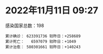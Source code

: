 
# 2022年11月11日 09:27
感染国家总数：198
```
累计确诊： 623391736 较昨日：+258689
累计死亡：   6597079 较昨日：+1049
累计治愈： 580301661 较昨日：+140243
```
<div id="main" style="width:100%;height:800px;margin-bottom:10px;"></div>
<div id="second" style="width:100%;height:1000px;margin-bottom:10px;"></div>
<div id="third" style="width:100%;height:1000px;margin-bottom:10px;"></div>
<div id="last" style="width:100%;height:3000px;"></div>

<script>
import * as echarts from "echarts";
export default {
  mounted () {
    this.chart = echarts.init(document.getElementById("main"), "dark")
    this.secondChart = echarts.init(document.getElementById("second"), "dark")
    this.thirdChart = echarts.init(document.getElementById("third"), "dark")
    this.lastChart = echarts.init(document.getElementById("last"), "dark")
    var option = {
      tooltip: { trigger: "axis", axisPointer: { type: "shadow" } },
      legend: {},
      grid: { left: "3%", right: "4%", bottom: "3%", containLabel: true },
      xAxis: { type: "value" },
      yAxis: {
        type: "category", data: ["意大利","英国","韩国","巴西","德国","法国","印度","美国",]
      },
      series: [
        { name: "新增确诊", type: "bar", stack: "total", label: { show: true }, emphasis: { focus: "series" }, data: [0,0,0,9485,0,27068,423,22669,] }, 
        { name: "累计确诊", type: "bar", stack: "total", label: { show: true }, emphasis: { focus: "series" }, data: [23642011,24155358,26037020,34928504,35971322,37068088,44664391,99832436,] }, 
        { name: "新增死亡", type: "bar", stack: "total", label: { show: true }, emphasis: { focus: "series" }, data: [0,0,0,42,0,53,0,166,] }, 
        { name: "累计死亡", type: "bar", stack: "total", label: { show: true }, emphasis: { focus: "series" }, data: [179436,210681,29531,688659,155187,157671,530514,1099660,] }, 
        { name: "累计治愈", type: "bar", stack: "total", label: { show: true }, emphasis: { focus: "series" }, data: [23037464,24692,25267855,34105670,34818500,36366987,44120267,97342940,] },]
    }
    this.chart.setOption(option);
    var secondOption = {
      tooltip: { trigger: "axis", axisPointer: { type: "shadow" } },
      legend: {},
      grid: { left: "3%", right: "4%", bottom: "3%", containLabel: true },
      xAxis: { type: "value" },
      yAxis: {
        type: "category", data: ["墨西哥","伊朗","荷兰","阿根廷","澳大利亚","越南","西班牙","土耳其","俄罗斯","日本",]
      },
      series: [
        { name: "新增确诊", type: "bar", stack: "total", label: { show: true }, emphasis: { focus: "series" }, data: [1931,72,0,0,0,416,0,0,5594,78577,] }, 
        { name: "累计确诊", type: "bar", stack: "total", label: { show: true }, emphasis: { focus: "series" }, data: [7115360,7558762,8521729,9720232,10429996,11507540,13529643,16919638,21483520,22956237,] }, 
        { name: "新增死亡", type: "bar", stack: "total", label: { show: true }, emphasis: { focus: "series" }, data: [3,2,0,0,0,0,0,0,61,100,] }, 
        { name: "累计死亡", type: "bar", stack: "total", label: { show: true }, emphasis: { focus: "series" }, data: [330418,144607,22845,130003,15817,43166,115239,101203,390835,47336,] }, 
        { name: "累计治愈", type: "bar", stack: "total", label: { show: true }, emphasis: { focus: "series" }, data: [6387596,7333602,8438195,9585461,10364130,10605468,13313832,16818435,20884515,20538076,] },]
    }
    this.secondChart.setOption(secondOption);
    var thirdOption = {
      tooltip: { trigger: "axis", axisPointer: { type: "shadow" } },
      legend: {},
      grid: { left: "3%", right: "4%", bottom: "3%", containLabel: true },
      xAxis: { type: "value" },
      yAxis: {
        type: "category", data: ["泰国","智利","马来西亚","希腊","乌克兰","奥地利","葡萄牙","哥伦比亚","波兰","印度尼西亚",]
      },
      series: [
        { name: "新增确诊", type: "bar", stack: "total", label: { show: true }, emphasis: { focus: "series" }, data: [0,8225,3436,61398,0,3924,0,1027,491,6294,] }, 
        { name: "累计确诊", type: "bar", stack: "total", label: { show: true }, emphasis: { focus: "series" }, data: [4695207,4818999,4940456,5250288,5312632,5481274,5528365,6311359,6345679,6544201,] }, 
        { name: "新增死亡", type: "bar", stack: "total", label: { show: true }, emphasis: { focus: "series" }, data: [0,53,8,138,0,10,0,12,10,37,] }, 
        { name: "累计死亡", type: "bar", stack: "total", label: { show: true }, emphasis: { focus: "series" }, data: [32995,61923,36522,33888,110186,21069,25319,141862,118205,158989,] }, 
        { name: "累计治愈", type: "bar", stack: "total", label: { show: true }, emphasis: { focus: "series" }, data: [4649509,4739354,4869969,5147470,5171575,5417645,5479506,6138831,5335940,6339381,] },]
    }
    this.thirdChart.setOption(thirdOption);
    var lastOption = {
      tooltip: { trigger: "axis", axisPointer: { type: "shadow" } },
      legend: {},
      grid: { left: "3%", right: "4%", bottom: "3%", containLabel: true },
      xAxis: { type: "value" },
      yAxis: {
        type: "category", data: ["朝鲜","西撒哈拉","蒙特塞拉特岛","梵蒂冈","红宝石公主号","钻石公主号","圣文森特岛","列支敦士登公国","安圭拉","圣多美和普林西比","特克斯和凯科斯群岛","圣基茨和尼维斯","乍得","塞拉利昂","利比里亚","几内亚比绍","科摩罗","安提瓜和巴布达","尼日尔","厄立特里亚","也门","冈比亚","摩纳哥","中非共和国","吉布提","多米尼克","萨摩亚","赤道几内亚","塔吉克斯坦","南苏丹","尼加拉瓜","格林纳达","直布罗陀","布基纳法索","圣马力诺","东帝汶","刚果（布）","索马里","贝宁","圣卢西亚","马里","海地","莱索托","巴哈马","几内亚","多哥","坦桑尼亚","毛里求斯","阿鲁巴","巴布亚新几内亚","安道尔","加蓬","塞舌尔","布隆迪","叙利亚","不丹","佛得角","毛里塔尼亚","苏丹","马达加斯加","斐济","伯利兹","圭亚那","斯威士兰","新喀里多尼亚","法属波利尼西亚","苏里南","科特迪瓦","马拉维","塞内加尔","刚果（金）","法属圭亚那","巴巴多斯","安哥拉","马耳他","喀麦隆","卢旺达","柬埔寨","波多黎各","牙买加","乌干达","纳米比亚","加纳","特立尼达和多巴哥","马尔代夫","萨尔瓦多","阿富汗","吉尔吉斯斯坦","冰岛","老挝","马提尼克岛","莫桑比克","文莱","乌兹别克斯坦","津巴布韦","尼日利亚","阿尔及利亚","黑山","卢森堡","博茨瓦纳","阿尔巴尼亚","赞比亚","肯尼亚","北马其顿","阿曼","波黑","亚美尼亚","洪都拉斯","卡塔尔","埃塞俄比亚","利比亚","埃及","委内瑞拉","摩尔多瓦","塞浦路斯","爱沙尼亚","巴勒斯坦","缅甸","多米尼加","科威特","斯里兰卡","巴林","巴拉圭","阿塞拜疆","沙特阿拉伯","拉脱维亚","蒙古国","乌拉圭","巴拿马","白俄罗斯","尼泊尔","厄瓜多尔","阿联酋","玻利维亚","古巴","哥斯达黎加","危地马拉","突尼斯","黎巴嫩","斯洛文尼亚","克罗地亚","摩洛哥","立陶宛","保加利亚","芬兰","哈萨克斯坦","挪威","巴基斯坦","爱尔兰","约旦","格鲁吉亚","斯洛伐克","新西兰","孟加拉国","新加坡","匈牙利","塞尔维亚","伊拉克","瑞典","丹麦","罗马尼亚","菲律宾","南非","捷克","秘鲁","瑞士","加拿大","比利时","以色列",]
      },
      series: [
        { name: "新增确诊", type: "bar", stack: "total", label: { show: true }, emphasis: { focus: "series" }, data: [0,0,0,0,0,0,0,0,0,0,0,0,0,0,0,0,0,0,0,0,0,0,0,0,0,0,0,0,0,0,0,0,0,0,0,0,0,0,0,0,3,0,0,0,0,2,0,0,0,0,0,0,0,0,0,0,27,0,0,0,0,0,0,0,0,0,0,0,0,0,0,0,0,0,15,0,0,0,0,0,0,0,0,0,0,0,193,0,0,0,0,0,0,0,0,0,11,48,0,0,15,0,127,196,0,33,0,0,340,0,0,0,0,0,0,550,0,61,0,0,15,246,0,0,122,449,0,0,0,0,9,0,251,0,8,0,479,0,0,697,263,119,278,0,11930,0,0,0,0,0,0,158,0,69,2765,0,737,0,3691,467,423,0,485,0,1861,0,0,0,516,] }, 
        { name: "累计确诊", type: "bar", stack: "total", label: { show: true }, emphasis: { focus: "series" }, data: [1,10,11,29,620,712,2298,3026,3904,6275,6431,6548,7631,7754,7998,8848,8879,9106,9931,10189,11945,12580,15057,15289,15690,15760,15946,17178,17786,18325,18491,19604,20121,21631,21739,23310,24837,27254,27912,29550,32744,33828,34490,37386,38122,39316,40054,40718,43379,45691,46664,48945,49380,50574,57374,62430,62646,63407,63558,66788,68270,68972,71453,73618,74441,76797,81228,87839,88073,88817,93219,94259,103014,103131,115547,123993,132611,137996,151732,151931,169473,169946,170894,184949,185454,201785,204287,206464,206803,216323,223728,230475,241044,244878,257893,266192,270917,283240,297757,326344,333103,333685,340114,344342,398775,400162,445397,457196,472927,494119,507060,515645,546202,594163,602662,607780,620816,632522,647205,662359,671369,692885,717980,823584,824273,956392,986599,991219,991251,994037,1000775,1009388,1040384,1109730,1111311,1138416,1143697,1146702,1219297,1240891,1249502,1266350,1270986,1282751,1372651,1395171,1466164,1574508,1675725,1746997,1785138,1854022,1872459,2036061,2134319,2153564,2411691,2461857,2618688,3140818,3290987,4012868,4032109,4164050,4165187,4256095,4357478,4619721,4693671,] }, 
        { name: "新增死亡", type: "bar", stack: "total", label: { show: true }, emphasis: { focus: "series" }, data: [0,0,0,0,0,0,0,0,0,0,0,0,0,0,0,0,0,0,0,0,0,0,0,0,0,0,0,0,0,0,0,0,0,0,0,0,0,0,0,0,0,0,0,0,0,0,0,0,0,0,0,0,0,0,0,0,0,0,0,0,0,0,0,0,0,0,0,0,0,0,0,0,0,0,0,0,0,0,0,0,0,0,0,0,0,0,0,0,0,0,0,0,0,0,0,0,0,1,0,0,1,0,0,0,0,1,0,0,0,0,0,0,0,0,0,9,0,0,0,0,0,1,0,0,1,3,0,0,0,0,0,0,0,0,0,0,3,0,0,5,7,0,1,0,172,0,0,0,0,0,0,5,0,0,0,0,3,0,104,7,4,0,0,0,26,0,0,0,0,] }, 
        { name: "累计死亡", type: "bar", stack: "total", label: { show: true }, emphasis: { focus: "series" }, data: [1,1,1,0,10,13,12,59,12,77,36,46,194,126,294,176,161,146,312,103,2159,372,63,113,189,74,29,183,125,138,225,237,108,387,119,138,386,1361,163,404,742,860,706,833,458,290,845,1031,233,668,155,306,171,38,3163,21,410,997,4978,1411,878,687,1281,1422,314,649,1392,829,2683,1968,1445,411,560,1917,808,1965,1467,3056,2609,3320,3630,4080,1460,4257,309,4230,7829,2991,219,758,1047,2224,225,1637,5606,3155,6881,2788,1133,2790,3593,4017,5678,9564,4260,16184,8709,11039,684,7572,6437,24613,5823,11900,1200,2757,5404,19486,4384,2569,16783,1531,19606,9957,9426,6073,2179,7526,8509,7118,12019,35935,2348,22241,8530,9009,19913,29263,10716,6908,17212,16283,9405,37940,6913,13693,4286,30629,8061,14122,16912,20656,3144,29426,1693,48111,17301,25361,20825,7430,67224,64322,102363,41698,217129,14275,46710,32959,11788,] }, 
        { name: "累计治愈", type: "bar", stack: "total", label: { show: true }, emphasis: { focus: "series" }, data: [0,9,2,29,0,699,2233,2948,3879,6193,6364,6482,4874,4393,7696,8642,8587,8954,8890,10086,9124,12174,14946,14615,15427,15673,1605,16861,17264,18115,4225,19348,16579,21143,21520,23102,24006,13182,27730,29095,31915,32729,25980,36270,37174,39007,183,39006,42438,43982,46407,48392,48626,50397,54205,61564,62061,62357,57767,65297,66327,68275,70152,72125,74000,33500,49626,86993,84974,86775,83560,11254,102024,101155,114071,118616,131112,134938,129614,99392,100431,165826,169218,180461,163687,179410,181286,196406,75685,7660,0,228176,222140,241486,251904,259532,182466,280129,288991,322955,327944,329652,333469,334335,384669,377976,434441,132498,470385,472157,500580,442182,539839,504142,592342,524990,614962,606791,642571,659512,654452,689293,698317,813405,810996,944618,982327,982984,981602,985592,988193,971619,1019441,1073090,1102703,860711,1122572,983630,1087587,1224135,1230287,1249446,1255251,1235817,1324839,1380356,1459886,1538689,1660113,1731007,1637293,1831397,1849572,1983258,2052903,2082525,2379214,2435999,2583442,3127740,3217696,3932557,3912506,4116831,3937233,4125085,4240166,4542560,4673641,] },]
    }
    this.lastChart.setOption(lastOption);

    window.onresize = () => {
      this.chart.resize()
      this.secondChart.resize()
      this.thirdChart.resize()
      this.lastChart.resize()
    }
  }
};
</script>

|国家|新增确诊|累计确诊|新增死亡|累计死亡|累计治愈|
|:--:|---:|---:|---:|---:|---:|
|美国|22669|99832436|166|1099660|97342940|
|印度|423|44664391|0|530514|44120267|
|法国|27068|37068088|53|157671|36366987|
|德国|0|35971322|0|155187|34818500|
|巴西|9485|34928504|42|688659|34105670|
|韩国|0|26037020|0|29531|25267855|
|英国|0|24155358|0|210681|24692|
|意大利|0|23642011|0|179436|23037464|
|日本|78577|22956237|100|47336|20538076|
|俄罗斯|5594|21483520|61|390835|20884515|
|土耳其|0|16919638|0|101203|16818435|
|西班牙|0|13529643|0|115239|13313832|
|越南|416|11507540|0|43166|10605468|
|澳大利亚|0|10429996|0|15817|10364130|
|阿根廷|0|9720232|0|130003|9585461|
|荷兰|0|8521729|0|22845|8438195|
|伊朗|72|7558762|2|144607|7333602|
|墨西哥|1931|7115360|3|330418|6387596|
|印度尼西亚|6294|6544201|37|158989|6339381|
|波兰|491|6345679|10|118205|5335940|
|哥伦比亚|1027|6311359|12|141862|6138831|
|葡萄牙|0|5528365|0|25319|5479506|
|奥地利|3924|5481274|10|21069|5417645|
|乌克兰|0|5312632|0|110186|5171575|
|希腊|61398|5250288|138|33888|5147470|
|马来西亚|3436|4940456|8|36522|4869969|
|智利|8225|4818999|53|61923|4739354|
|泰国|0|4695207|0|32995|4649509|
|以色列|516|4693671|0|11788|4673641|
|比利时|0|4619721|0|32959|4542560|
|加拿大|0|4357478|0|46710|4240166|
|瑞士|0|4256095|0|14275|4125085|
|秘鲁|1861|4165187|26|217129|3937233|
|捷克|0|4164050|0|41698|4116831|
|南非|485|4032109|0|102363|3912506|
|菲律宾|0|4012868|0|64322|3932557|
|罗马尼亚|423|3290987|4|67224|3217696|
|丹麦|467|3140818|7|7430|3127740|
|瑞典|3691|2618688|104|20825|2583442|
|伊拉克|0|2461857|0|25361|2435999|
|塞尔维亚|737|2411691|3|17301|2379214|
|匈牙利|0|2153564|0|48111|2082525|
|新加坡|2765|2134319|0|1693|2052903|
|孟加拉国|69|2036061|0|29426|1983258|
|新西兰|0|1872459|0|3144|1849572|
|斯洛伐克|158|1854022|5|20656|1831397|
|格鲁吉亚|0|1785138|0|16912|1637293|
|约旦|0|1746997|0|14122|1731007|
|爱尔兰|0|1675725|0|8061|1660113|
|巴基斯坦|0|1574508|0|30629|1538689|
|挪威|0|1466164|0|4286|1459886|
|哈萨克斯坦|0|1395171|0|13693|1380356|
|芬兰|11930|1372651|172|6913|1324839|
|保加利亚|0|1282751|0|37940|1235817|
|立陶宛|278|1270986|1|9405|1255251|
|摩洛哥|119|1266350|0|16283|1249446|
|克罗地亚|263|1249502|7|17212|1230287|
|斯洛文尼亚|697|1240891|5|6908|1224135|
|黎巴嫩|0|1219297|0|10716|1087587|
|突尼斯|0|1146702|0|29263|983630|
|危地马拉|479|1143697|3|19913|1122572|
|哥斯达黎加|0|1138416|0|9009|860711|
|古巴|8|1111311|0|8530|1102703|
|玻利维亚|0|1109730|0|22241|1073090|
|阿联酋|251|1040384|0|2348|1019441|
|厄瓜多尔|0|1009388|0|35935|971619|
|尼泊尔|9|1000775|0|12019|988193|
|白俄罗斯|0|994037|0|7118|985592|
|巴拿马|0|991251|0|8509|981602|
|乌拉圭|0|991219|0|7526|982984|
|蒙古国|0|986599|0|2179|982327|
|拉脱维亚|449|956392|3|6073|944618|
|沙特阿拉伯|122|824273|1|9426|810996|
|阿塞拜疆|0|823584|0|9957|813405|
|巴拉圭|0|717980|0|19606|698317|
|巴林|246|692885|1|1531|689293|
|斯里兰卡|15|671369|0|16783|654452|
|科威特|0|662359|0|2569|659512|
|多米尼加|0|647205|0|4384|642571|
|缅甸|61|632522|0|19486|606791|
|巴勒斯坦|0|620816|0|5404|614962|
|爱沙尼亚|550|607780|9|2757|524990|
|塞浦路斯|0|602662|0|1200|592342|
|摩尔多瓦|0|594163|0|11900|504142|
|委内瑞拉|0|546202|0|5823|539839|
|埃及|0|515645|0|24613|442182|
|利比亚|0|507060|0|6437|500580|
|埃塞俄比亚|0|494119|0|7572|472157|
|卡塔尔|340|472927|0|684|470385|
|洪都拉斯|0|457196|0|11039|132498|
|亚美尼亚|0|445397|0|8709|434441|
|波黑|33|400162|1|16184|377976|
|阿曼|0|398775|0|4260|384669|
|北马其顿|196|344342|0|9564|334335|
|肯尼亚|127|340114|0|5678|333469|
|赞比亚|0|333685|0|4017|329652|
|阿尔巴尼亚|15|333103|1|3593|327944|
|博茨瓦纳|0|326344|0|2790|322955|
|卢森堡|0|297757|0|1133|288991|
|黑山|48|283240|1|2788|280129|
|阿尔及利亚|11|270917|0|6881|182466|
|尼日利亚|0|266192|0|3155|259532|
|津巴布韦|0|257893|0|5606|251904|
|乌兹别克斯坦|0|244878|0|1637|241486|
|文莱|0|241044|0|225|222140|
|莫桑比克|0|230475|0|2224|228176|
|马提尼克岛|0|223728|0|1047|0|
|老挝|0|216323|0|758|7660|
|冰岛|0|206803|0|219|75685|
|吉尔吉斯斯坦|0|206464|0|2991|196406|
|阿富汗|193|204287|0|7829|181286|
|萨尔瓦多|0|201785|0|4230|179410|
|马尔代夫|0|185454|0|309|163687|
|特立尼达和多巴哥|0|184949|0|4257|180461|
|加纳|0|170894|0|1460|169218|
|纳米比亚|0|169946|0|4080|165826|
|乌干达|0|169473|0|3630|100431|
|牙买加|0|151931|0|3320|99392|
|波多黎各|0|151732|0|2609|129614|
|柬埔寨|0|137996|0|3056|134938|
|卢旺达|0|132611|0|1467|131112|
|喀麦隆|0|123993|0|1965|118616|
|马耳他|15|115547|0|808|114071|
|安哥拉|0|103131|0|1917|101155|
|巴巴多斯|0|103014|0|560|102024|
|法属圭亚那|0|94259|0|411|11254|
|刚果（金）|0|93219|0|1445|83560|
|塞内加尔|0|88817|0|1968|86775|
|马拉维|0|88073|0|2683|84974|
|科特迪瓦|0|87839|0|829|86993|
|苏里南|0|81228|0|1392|49626|
|法属波利尼西亚|0|76797|0|649|33500|
|新喀里多尼亚|0|74441|0|314|74000|
|斯威士兰|0|73618|0|1422|72125|
|圭亚那|0|71453|0|1281|70152|
|伯利兹|0|68972|0|687|68275|
|斐济|0|68270|0|878|66327|
|马达加斯加|0|66788|0|1411|65297|
|苏丹|0|63558|0|4978|57767|
|毛里塔尼亚|0|63407|0|997|62357|
|佛得角|27|62646|0|410|62061|
|不丹|0|62430|0|21|61564|
|叙利亚|0|57374|0|3163|54205|
|布隆迪|0|50574|0|38|50397|
|塞舌尔|0|49380|0|171|48626|
|加蓬|0|48945|0|306|48392|
|安道尔|0|46664|0|155|46407|
|巴布亚新几内亚|0|45691|0|668|43982|
|阿鲁巴|0|43379|0|233|42438|
|毛里求斯|0|40718|0|1031|39006|
|坦桑尼亚|0|40054|0|845|183|
|多哥|2|39316|0|290|39007|
|几内亚|0|38122|0|458|37174|
|巴哈马|0|37386|0|833|36270|
|莱索托|0|34490|0|706|25980|
|海地|0|33828|0|860|32729|
|马里|3|32744|0|742|31915|
|圣卢西亚|0|29550|0|404|29095|
|贝宁|0|27912|0|163|27730|
|索马里|0|27254|0|1361|13182|
|刚果（布）|0|24837|0|386|24006|
|东帝汶|0|23310|0|138|23102|
|圣马力诺|0|21739|0|119|21520|
|布基纳法索|0|21631|0|387|21143|
|直布罗陀|0|20121|0|108|16579|
|格林纳达|0|19604|0|237|19348|
|尼加拉瓜|0|18491|0|225|4225|
|南苏丹|0|18325|0|138|18115|
|塔吉克斯坦|0|17786|0|125|17264|
|赤道几内亚|0|17178|0|183|16861|
|萨摩亚|0|15946|0|29|1605|
|多米尼克|0|15760|0|74|15673|
|吉布提|0|15690|0|189|15427|
|中非共和国|0|15289|0|113|14615|
|摩纳哥|0|15057|0|63|14946|
|冈比亚|0|12580|0|372|12174|
|也门|0|11945|0|2159|9124|
|厄立特里亚|0|10189|0|103|10086|
|尼日尔|0|9931|0|312|8890|
|安提瓜和巴布达|0|9106|0|146|8954|
|科摩罗|0|8879|0|161|8587|
|几内亚比绍|0|8848|0|176|8642|
|利比里亚|0|7998|0|294|7696|
|塞拉利昂|0|7754|0|126|4393|
|乍得|0|7631|0|194|4874|
|圣基茨和尼维斯|0|6548|0|46|6482|
|特克斯和凯科斯群岛|0|6431|0|36|6364|
|圣多美和普林西比|0|6275|0|77|6193|
|安圭拉|0|3904|0|12|3879|
|列支敦士登公国|0|3026|0|59|2948|
|圣文森特岛|0|2298|0|12|2233|
|钻石公主号|0|712|0|13|699|
|红宝石公主号|0|620|0|10|0|
|梵蒂冈|0|29|0|0|29|
|蒙特塞拉特岛|0|11|0|1|2|
|西撒哈拉|0|10|0|1|9|
|朝鲜|0|1|0|1|0|


